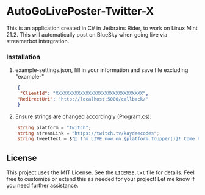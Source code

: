 # AutoGoLivePoster-Twitter-X
This is an application created in C# in Jetbrains Rider, to work on Linux Mint 21.2. This will automatically post on BlueSky when going live via streamerbot intergration. 


### Installation
1. example-settings.json, fill in your information and save file excluding "example-"
``` json
    {
     "ClientId": "XXXXXXXXXXXXXXXXXXXXXXXXXXXXXXXX",
    "RedirectUri": "http://localhost:5000/callback/"
    }  

```
2. Ensure strings are changed accordingly (Program.cs):
``` C#
    string platform = "twitch";
    string streamLink = "https://twitch.tv/kaydeecodes";
    string tweetText = $"🔴 I'm LIVE now on {platform.ToUpper()}! Come hang out 👉 {streamLink} 🎮 {DateTime.Now:T} <3 ";
```

## License
This project uses the MIT License. See the `LICENSE.txt` file for details.
Feel free to customize or extend this as needed for your project! Let me know if you need further assistance.



